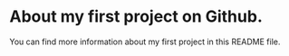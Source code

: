 # About my first project on Github.

You can find more information about my first project in this README file.
